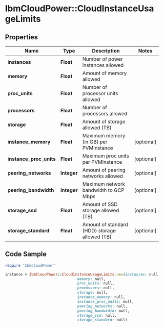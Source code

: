 # IbmCloudPower::CloudInstanceUsageLimits

## Properties

Name | Type | Description | Notes
------------ | ------------- | ------------- | -------------
**instances** | **Float** | Number of power instances allowed | 
**memory** | **Float** | Amount of memory allowed | 
**proc_units** | **Float** | Number of processor units allowed | 
**processors** | **Float** | Number of processors allowed | 
**storage** | **Float** | Amount of storage allowed (TB) | 
**instance_memory** | **Float** | Maximum memory (in GB) per PVMInstance | [optional] 
**instance_proc_units** | **Float** | Maximum proc units per PVMInstance | [optional] 
**peering_networks** | **Integer** | Amount of peering networks allowed | [optional] 
**peering_bandwidth** | **Integer** | Maximum network bandwidth to GCP Mbps | [optional] 
**storage_ssd** | **Float** | Amount of SSD storage allowed (TB) | [optional] 
**storage_standard** | **Float** | Amount of standard (HDD) storage allowed (TB) | [optional] 

## Code Sample

```ruby
require 'IbmCloudPower'

instance = IbmCloudPower::CloudInstanceUsageLimits.new(instances: null,
                                 memory: null,
                                 proc_units: null,
                                 processors: null,
                                 storage: null,
                                 instance_memory: null,
                                 instance_proc_units: null,
                                 peering_networks: null,
                                 peering_bandwidth: null,
                                 storage_ssd: null,
                                 storage_standard: null)
```


